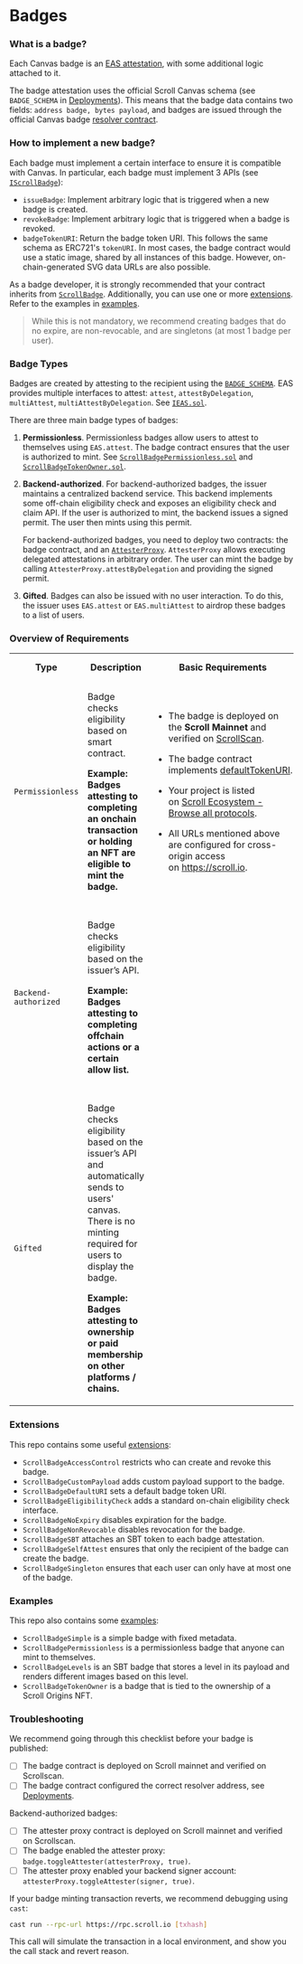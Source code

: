# Badges

### What is a badge?

Each Canvas badge is an [EAS attestation](https://docs.attest.sh/docs/core--concepts/attestations), with some additional logic attached to it.

The badge attestation uses the official Scroll Canvas schema (see `BADGE_SCHEMA` in [Deployments](./deployments.md)).
This means that the badge data contains two fields: `address badge, bytes payload`, and badges are issued through the official Canvas badge [resolver contract](../src/resolver/ScrollBadgeResolver.sol).


### How to implement a new badge?

Each badge must implement a certain interface to ensure it is compatible with Canvas.
In particular, each badge must implement 3 APIs (see [`IScrollBadge`](../src/interfaces/IScrollBadge.sol)):
- `issueBadge`: Implement arbitrary logic that is triggered when a new badge is created.
- `revokeBadge`: Implement arbitrary logic that is triggered when a badge is revoked.
- `badgeTokenURI`: Return the badge token URI.
  This follows the same schema as ERC721's `tokenURI`.
  In most cases, the badge contract would use a static image, shared by all instances of this badge.
  However, on-chain-generated SVG data URLs are also possible.

As a badge developer, it is strongly recommended that your contract inherits from [`ScrollBadge`](../src/badge/ScrollBadge.sol).
Additionally, you can use one or more [extensions](../src/badge/extensions).
Refer to the examples in [examples](../src/badge/examples).

> While this is not mandatory, we recommend creating badges that do no expire, are non-revocable, and are singletons (at most 1 badge per user).


### Badge Types

Badges are created by attesting to the recipient using the [`BADGE_SCHEMA`](./deployments.md).
EAS provides multiple interfaces to attest: `attest`, `attestByDelegation`, `multiAttest`, `multiAttestByDelegation`. See [`IEAS.sol`](https://github.com/ethereum-attestation-service/eas-contracts/blob/master/contracts/IEAS.sol).

There are three main badge types of badges:

1. **Permissionless**.
   Permissionless badges allow users to attest to themselves using `EAS.attest`.
   The badge contract ensures that the user is authorized to mint.
   See [`ScrollBadgePermissionless.sol`](../src/badge/examples/ScrollBadgePermissionless.sol) and [`ScrollBadgeTokenOwner.sol`](../src/badge/examples/ScrollBadgeTokenOwner.sol).

2. **Backend-authorized**.
   For backend-authorized badges, the issuer maintains a centralized backend service.
   This backend implements some off-chain eligibility check and exposes an eligibility check and claim API.
   If the user is authorized to mint, the backend issues a signed permit.
   The user then mints using this permit.

   For backend-authorized badges, you need to deploy two contracts: the badge contract, and an [`AttesterProxy`](../src/AttesterProxy.sol).
   `AttesterProxy` allows executing delegated attestations in arbitrary order.
   The user can mint the badge by calling `AttesterProxy.attestByDelegation` and providing the signed permit.

3. **Gifted**.
   Badges can also be issued with no user interaction.
   To do this, the issuer uses `EAS.attest` or `EAS.multiAttest` to airdrop these badges to a list of users.


### Overview of Requirements

<table>
<tr>
<th style="text-align: center">Type</th>
<th style="text-align: center">Description</th>
<th style="text-align: center">Basic Requirements</th>
<th style="text-align: center">Additional Requirements</th>
<th style="text-align: center">Examples</th>
</tr>

<!-- row -->
<tr>
   <td>

   `Permissionless`

   </td>
   <td>

   Badge checks eligibility based on smart contract.

   **Example: Badges attesting to completing an onchain transaction or holding an NFT are eligible to mint the badge.**

   </td>
   <td>
   <ul>
   <li>

   The badge is deployed on the **Scroll Mainnet** and verified on [ScrollScan](https://scrollscan.com).

   </li>
   <li>

   The badge contract implements [defaultTokenURI](https://github.com/scroll-tech/canvas-contracts/blob/master/src/badge/extensions/ScrollBadgeDefaultURI.sol).

   </li>
   <li>

   Your project is listed on [Scroll Ecosystem - Browse all protocols](https://scroll.io/ecosystem#protocols).

   </li>
   <li>

   All URLs mentioned above are configured for cross-origin access on https://scroll.io.

   </li>
   </ul>
   </td>

   <td>
   N/A
   </td>
</tr>

<!-- row -->
<tr>
   <td>

   `Backend-authorized`

   </td>
   <td>

   Badge checks eligibility based on the issuer’s API.

   **Example: Badges attesting to completing offchain actions or a certain allow list.**

   </td>
   <td>
   </td>
   <td>
   <ul>
   <li>

   The **check API** and **claim API** have been deployed to **production**.

   </li>
   <li>

   The attester proxy contract is deployed on the **Scroll Mainnet** and verified on [ScrollScan](https://scrollscan.com).

   </li>
   </ul>
   </td>
</tr>

<!-- row -->
<tr>
   <td>

   `Gifted`

   </td>
   <td>

   Badge checks eligibility based on the issuer’s API and automatically sends to users' canvas. There is no minting required for users to display the badge.

   **Example: Badges attesting to ownership or paid membership on other platforms / chains.**

   </td>
   <td>
   </td>
   <td>
   <ul>
   <li>

   The **check API** has been deployed to **production**.

   </li>
   </ul>
   </td>
</tr>

</table>


### Extensions

This repo contains some useful [extensions](src/badge/extensions):
- `ScrollBadgeAccessControl` restricts who can create and revoke this badge.
- `ScrollBadgeCustomPayload` adds custom payload support to the badge.
- `ScrollBadgeDefaultURI` sets a default badge token URI.
- `ScrollBadgeEligibilityCheck` adds a standard on-chain eligibility check interface.
- `ScrollBadgeNoExpiry` disables expiration for the badge.
- `ScrollBadgeNonRevocable` disables revocation for the badge.
- `ScrollBadgeSBT` attaches an SBT token to each badge attestation.
- `ScrollBadgeSelfAttest` ensures that only the recipient of the badge can create the badge.
- `ScrollBadgeSingleton` ensures that each user can only have at most one of the badge.


### Examples

This repo also contains some [examples](src/badge/examples):
- `ScrollBadgeSimple` is a simple badge with fixed metadata.
- `ScrollBadgePermissionless` is a permissionless badge that anyone can mint to themselves.
- `ScrollBadgeLevels` is an SBT badge that stores a level in its payload and renders different images based on this level.
- `ScrollBadgeTokenOwner` is a badge that is tied to the ownership of a Scroll Origins NFT.


### Troubleshooting

We recommend going through this checklist before your badge is published:

- [ ] The badge contract is deployed on Scroll mainnet and verified on Scrollscan.
- [ ] The badge contract configured the correct resolver address, see [Deployments](./deployments.md).

Backend-authorized badges:

- [ ] The attester proxy contract is deployed on Scroll mainnet and verified on Scrollscan.
- [ ] The badge enabled the attester proxy: `badge.toggleAttester(attesterProxy, true)`.
- [ ] The attester proxy enabled your backend signer account: `attesterProxy.toggleAttester(signer, true)`.

If your badge minting transaction reverts, we recommend debugging using `cast`:

```sh
cast run --rpc-url https://rpc.scroll.io [txhash]
```

This call will simulate the transaction in a local environment, and show you the call stack and revert reason.
